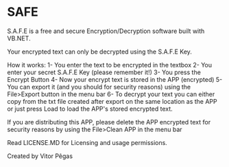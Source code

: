 SAFE
====

S.A.F.E is a free and secure Encryption/Decryption software built with VB.NET.

Your encrypted text can only be decrypted using the S.A.F.E Key. 

How it works: 
1- You enter the text to be encrypted in the textbox
2- You enter your secret S.A.F.E Key (please remember it!)
3- You press the Encrypt Button
4- Now your encrypt text is stored in the APP (encrypted)
5- You can export it (and you should for security reasons) using the File>Export button in the menu bar
6- To decrypt your text you can either copy from the txt file created after export on the same location as the APP or just press Load to load the APP's stored encrypted text.

If you are distributing this APP, please delete the APP encrypted text for security reasons by using the File>Clean APP in the menu bar



Read LICENSE.MD for Licensing and usage permissions.

Created by Vitor Pêgas
